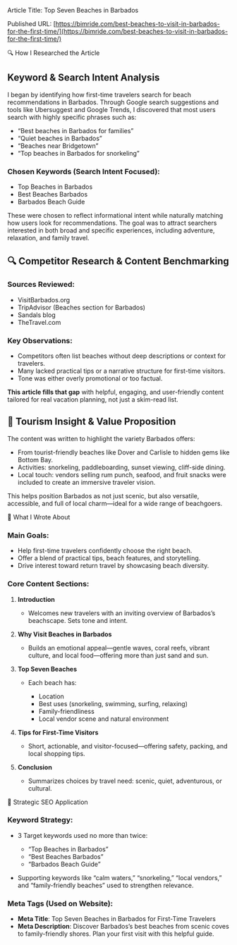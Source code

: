Article Title:
Top Seven Beaches in Barbados

Published URL:
[https://bimride.com/best-beaches-to-visit-in-barbados-for-the-first-time/](https://bimride.com/best-beaches-to-visit-in-barbados-for-the-first-time/)

🔍 How I Researched the Article

## Keyword & Search Intent Analysis

I began by identifying how first-time travelers search for beach recommendations in Barbados. Through Google search suggestions and tools like Ubersuggest and Google Trends, I discovered that most users search with highly specific phrases such as:

* “Best beaches in Barbados for families”
* “Quiet beaches in Barbados”
* “Beaches near Bridgetown”
* “Top beaches in Barbados for snorkeling”

### Chosen Keywords (Search Intent Focused):

* Top Beaches in Barbados
* Best Beaches Barbados
* Barbados Beach Guide

These were chosen to reflect informational intent while naturally matching how users look for recommendations. The goal was to attract searchers interested in both broad and specific experiences, including adventure, relaxation, and family travel.

## 🔍 Competitor Research & Content Benchmarking

### Sources Reviewed:

* VisitBarbados.org
* TripAdvisor (Beaches section for Barbados)
* Sandals blog
* TheTravel.com

### Key Observations:

* Competitors often list beaches without deep descriptions or context for travelers.
* Many lacked practical tips or a narrative structure for first-time visitors.
* Tone was either overly promotional or too factual.

**This article fills that gap** with helpful, engaging, and user-friendly content tailored for real vacation planning, not just a skim-read list.

## 🌴 Tourism Insight & Value Proposition

The content was written to highlight the variety Barbados offers:

* From tourist-friendly beaches like Dover and Carlisle to hidden gems like Bottom Bay.
* Activities: snorkeling, paddleboarding, sunset viewing, cliff-side dining.
* Local touch: vendors selling rum punch, seafood, and fruit snacks were included to create an immersive traveler vision.

This helps position Barbados as not just scenic, but also versatile, accessible, and full of local charm—ideal for a wide range of beachgoers.

💋 What I Wrote About

### Main Goals:

* Help first-time travelers confidently choose the right beach.
* Offer a blend of practical tips, beach features, and storytelling.
* Drive interest toward return travel by showcasing beach diversity.

### Core Content Sections:

1. **Introduction**

   * Welcomes new travelers with an inviting overview of Barbados’s beachscape. Sets tone and intent.

2. **Why Visit Beaches in Barbados**

   * Builds an emotional appeal—gentle waves, coral reefs, vibrant culture, and local food—offering more than just sand and sun.

3. **Top Seven Beaches**

   * Each beach has:

     * Location
     * Best uses (snorkeling, swimming, surfing, relaxing)
     * Family-friendliness
     * Local vendor scene and natural environment

4. **Tips for First-Time Visitors**

   * Short, actionable, and visitor-focused—offering safety, packing, and local shopping tips.

5. **Conclusion**

   * Summarizes choices by travel need: scenic, quiet, adventurous, or cultural.

🧠 Strategic SEO Application

### Keyword Strategy:

* 3 Target keywords used no more than twice:

  * “Top Beaches in Barbados”
  * “Best Beaches Barbados”
  * “Barbados Beach Guide”

* Supporting keywords like “calm waters,” “snorkeling,” “local vendors,” and “family-friendly beaches” used to strengthen relevance.

### Meta Tags (Used on Website):

* **Meta Title**: Top Seven Beaches in Barbados for First-Time Travelers
* **Meta Description**: Discover Barbados’s best beaches from scenic coves to family-friendly shores. Plan your first visit with this helpful guide.
